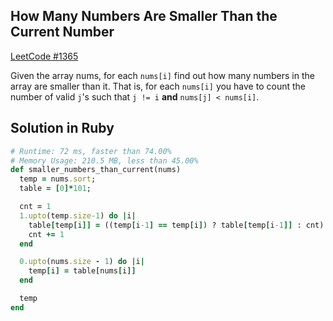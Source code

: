 ## How Many Numbers Are Smaller Than the Current Number
[LeetCode #1365](https://leetcode.com/problems/how-many-numbers-are-smaller-than-the-current-number/)

Given the array nums, for each `nums[i]` find out how many numbers in the array are smaller than it. 
That is, for each `nums[i]` you have to count the number of valid `j`'s such that `j != i` **and** `nums[j] < nums[i]`.

## Solution in Ruby

```rb
# Runtime: 72 ms, faster than 74.00%
# Memory Usage: 210.5 MB, less than 45.00%
def smaller_numbers_than_current(nums)
  temp = nums.sort;
  table = [0]*101;

  cnt = 1
  1.upto(temp.size-1) do |i|
    table[temp[i]] = ((temp[i-1] == temp[i]) ? table[temp[i-1]] : cnt)
    cnt += 1
  end

  0.upto(nums.size - 1) do |i|
    temp[i] = table[nums[i]]
  end

  temp
end
```